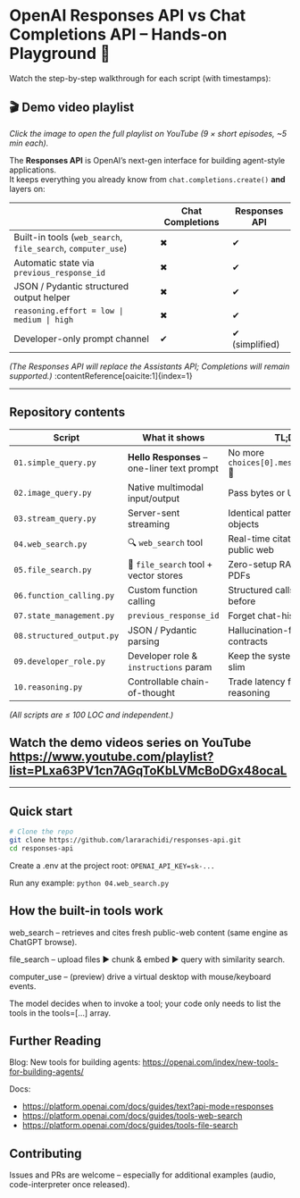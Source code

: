 # OpenAI Responses API vs Chat Completions API – Hands-on Playground 🚀

Watch the step-by-step walkthrough for each script (with timestamps):

## 🎬 Demo video playlist

<p align="center">
  <a href="https://www.youtube.com/playlist?list=PLxa63PV1cn7AGqToKbLVMcBoDGx48ocaL" target="_blank">
  </a>
</p>

*Click the image to open the full playlist on YouTube (9 × short episodes, ~5 min each).*


The **Responses API** is OpenAI’s next-gen interface for building agent-style applications.  
It keeps everything you already know from `chat.completions.create()` **and** layers on:

|           | Chat Completions | Responses API |
|-----------|-----------------|---------------|
| Built-in tools (`web_search`, `file_search`, `computer_use`) | ✖ | ✔ |
| Automatic state via `previous_response_id` | ✖ | ✔ |
| JSON / Pydantic structured output helper | ✖ | ✔ |
| `reasoning.effort = low \| medium \| high` | ✖ | ✔ |
| Developer-only prompt channel | ✔ | ✔ (simplified) |

*(The Responses API will replace the Assistants API; Completions will remain supported.)* :contentReference[oaicite:1]{index=1}

---

## Repository contents

| Script | What it shows | TL;DR |
|--------|---------------|-------|
| `01.simple_query.py` | **Hello Responses** – one-liner text prompt | No more `choices[0].message.content` 💜 |
| `02.image_query.py` | Native multimodal input/output | Pass bytes or URLs directly |
| `03.stream_query.py` | Server-sent streaming | Identical pattern, new event objects |
| `04.web_search.py` | 🔍 `web_search` tool | Real-time citations from the public web |
| `05.file_search.py` | 📄 `file_search` tool + vector stores | Zero-setup RAG over your PDFs |
| `06.function_calling.py` | Custom function calling | Structured calls just like before |
| `07.state_management.py` | `previous_response_id` | Forget chat-history juggling |
| `08.structured_output.py` | JSON / Pydantic parsing | Hallucination-free data contracts |
| `09.developer_role.py` | Developer role & `instructions` param | Keep the system prompt slim |
| `10.reasoning.py` | Controllable chain-of-thought | Trade latency for deeper reasoning |

*(All scripts are ≤ 100 LOC and independent.)*

## Watch the demo videos series on YouTube https://www.youtube.com/playlist?list=PLxa63PV1cn7AGqToKbLVMcBoDGx48ocaL 


---

## Quick start

```bash
# Clone the repo
git clone https://github.com/lararachidi/responses-api.git
cd responses-api
```

Create a .env at the project root:
```OPENAI_API_KEY=sk-...```

Run any example:
```python 04.web_search.py```


## How the built-in tools work
web_search – retrieves and cites fresh public-web content (same engine as ChatGPT browse).

file_search – upload files ► chunk & embed ► query with similarity search.

computer_use – (preview) drive a virtual desktop with mouse/keyboard events. 

The model decides when to invoke a tool; your code only needs to list the tools in the tools=[...] array.

## Further Reading 

Blog: New tools for building agents: https://openai.com/index/new-tools-for-building-agents/

Docs:
* https://platform.openai.com/docs/guides/text?api-mode=responses
* https://platform.openai.com/docs/guides/tools-web-search
* https://platform.openai.com/docs/guides/tools-file-search

## Contributing
Issues and PRs are welcome – especially for additional examples (audio, code-interpreter once released).


